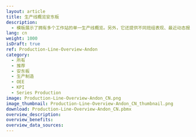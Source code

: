 ```yaml
---
layout: article
title: 生产线概览安东板
description: 
  - 模板展示了拥有多个工作站的单一生产线概览。另外，它还提供不同班组表现、最近动态报告和设备总体效率（OEE）等信息。使用时，只需用您自己的数据源替代模板中的定时器脚本。
lang: cn
weight: 1000
isDraft: true
ref: Production-Line-Overview-Andon
category:
  - 所有
  - 推荐
  - 安东板
  - 生产制造
  - OEE
  - KPI
  - Series Production
image: Production-Line-Overview-Andon_CN.png
image_thumbnail: Production-Line-Overview-Andon_CN_thumbnail.png
download: Production-Line-Overview-Andon_CN.pbmx
overview_description:
overview_benefits:
overview_data_sources:
---
```

